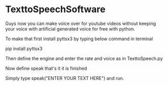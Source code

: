# TexttoSpeechSoftware
Guys now you can make voice over for youtube videos without keeping your voice with artificial generated voice for free with python.

To make that first install pyttsx3 by typing below command in terminal

pip install pyttsx3

Then define the engine and enter the rate and voice as in TexttoSpeech.py

Now define speak that's it it is finished

Simply type  speak("ENTER YOUR TEXT HERE")  and run.


